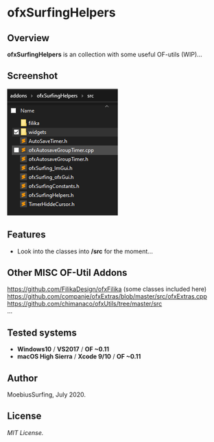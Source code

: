 ofxSurfingHelpers
=============================

## Overview
**ofxSurfingHelpers** is an collection with some useful OF-utils (WIP)...

## Screenshot
![Alt text](/readme_images/Capture.PNG?raw=true "Capture.PNG")

## Features
- Look into the classes into **/src** for the moment...

## Other MISC OF-Util Addons
https://github.com/FilikaDesign/ofxFilika (some classes included here)  
https://github.com/companje/ofxExtras/blob/master/src/ofxExtras.cpp  
https://github.com/chimanaco/ofxUtils/tree/master/src  
...

## Tested systems
- **Windows10** / **VS2017** / **OF ~0.11**
- **macOS High Sierra** / **Xcode 9/10** / **OF ~0.11**

## Author
MoebiusSurfing, July 2020. 

## License
*MIT License.*